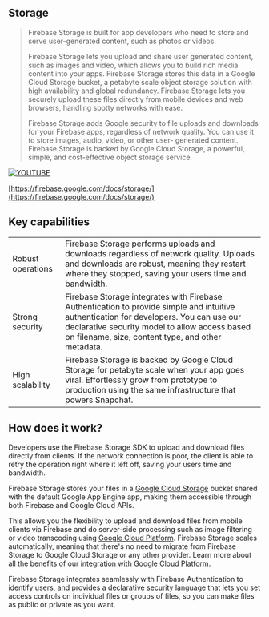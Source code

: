 
## Storage

> 
> Firebase Storage is built for app developers who need to store and serve user-generated content, 
> such as photos or videos.
>
> Firebase Storage lets you upload and share user generated content, such as images and video, 
> which allows you to build rich media content into your apps. Firebase Storage stores this 
> data in a Google Cloud Storage bucket, a petabyte scale object storage solution with high 
> availability and global redundancy. Firebase Storage lets you securely upload these files 
> directly from mobile devices and web browsers, handling spotty networks with ease.
>
> Firebase Storage adds Google security to file uploads and downloads for your Firebase apps, 
> regardless of network quality. You can use it to store images, audio, video, or other user-
> generated content. Firebase Storage is backed by Google Cloud Storage, a powerful, simple, 
> and cost-effective object storage service.
>


[![YOUTUBE](https://img.youtube.com/vi/_tyjqozrEPY/0.jpg)](https://www.youtube.com/watch?v=_tyjqozrEPY)

[https://firebase.google.com/docs/storage/](https://firebase.google.com/docs/storage/)


## Key capabilities

| | |
|---|---|
| Robust operations   | Firebase Storage performs uploads and downloads regardless of network quality. Uploads and downloads are robust, meaning they restart where they stopped, saving your users time and bandwidth. |
| Strong security | Firebase Storage integrates with Firebase Authentication to provide simple and intuitive authentication for developers. You can use our declarative security model to allow access based on filename, size, content type, and other metadata. |
| High scalability | Firebase Storage is backed by Google Cloud Storage for petabyte scale when your app goes viral. Effortlessly grow from prototype to production using the same infrastructure that powers Snapchat. |


## How does it work?

Developers use the Firebase Storage SDK to upload and download files directly from clients. 
If the network connection is poor, the client is able to retry the operation right where 
it left off, saving your users time and bandwidth.

Firebase Storage stores your files in a [Google Cloud Storage](https://cloud.google.com/storage) 
bucket shared with the default Google App Engine app, making them accessible through 
both Firebase and Google Cloud APIs. 

This allows you the flexibility to upload and download files from mobile clients via 
Firebase and do server-side processing such as image filtering or video transcoding using 
[Google Cloud Platform](https://cloud.google.com/). Firebase Storage scales automatically, 
meaning that there's no need to migrate from Firebase Storage to Google Cloud Storage 
or any other provider. Learn more about all the benefits of our 
[integration with Google Cloud Platform](https://firebase.google.com/docs/storage/gcp-integration).

Firebase Storage integrates seamlessly with Firebase Authentication to identify users, 
and provides a [declarative security language](https://firebase.google.com/docs/storage/security/start) 
that lets you set access controls on individual files or groups of files, so you can 
make files as public or private as you want.

